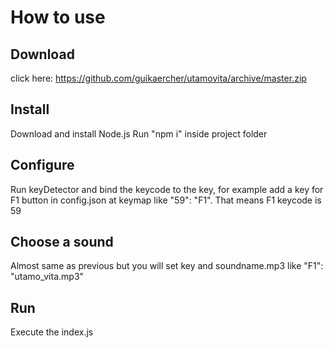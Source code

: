 # How to use

## Download
click here: https://github.com/guikaercher/utamovita/archive/master.zip

## Install
Download and install Node.js
Run "npm i" inside project folder

## Configure
Run keyDetector and bind the keycode to the key, for example add a key for F1 button in config.json at keymap like "59": "F1". That means F1 keycode is 59

## Choose a sound
Almost same as previous but you will set key and soundname.mp3 like "F1": "utamo_vita.mp3"

## Run
Execute the index.js
